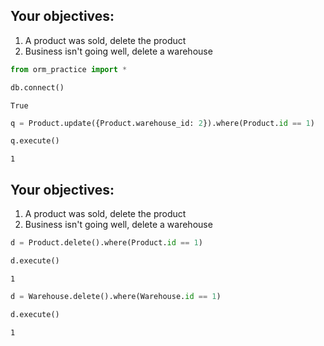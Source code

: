 ## Your objectives:

1. A product was sold, delete the product
2. Business isn't going well, delete a warehouse

```python
from orm_practice import *
```

```python
db.connect()
```

    True

```python
q = Product.update({Product.warehouse_id: 2}).where(Product.id == 1)
```

```python
q.execute()
```

    1

## Your objectives:

1. A product was sold, delete the product
2. Business isn't going well, delete a warehouse

```python
d = Product.delete().where(Product.id == 1)
```

```python
d.execute()
```

    1

```python
d = Warehouse.delete().where(Warehouse.id == 1)
```

```python
d.execute()
```

    1

```python

```

